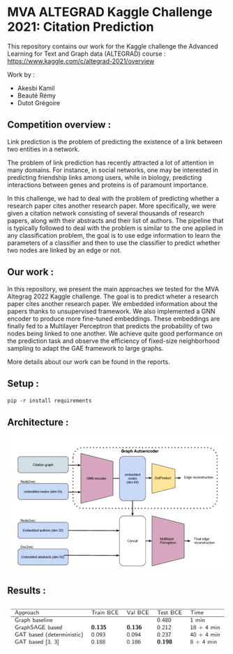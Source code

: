 # MVA ALTEGRAD Kaggle Challenge 2021: Citation Prediction

This repository contains our work for the Kaggle challenge the Advanced Learning for Text and Graph data (ALTEGRAD) course : https://www.kaggle.com/c/altegrad-2021/overview

Work by  : 
 - Akesbi Kamil 
 - Beauté Rémy 
 - Dutot Grégoire 
 
## Competition overview : 

Link prediction is the problem of predicting the existence of a link between two entities in a network.

The problem of link prediction has recently attracted a lot of attention in many domains. For instance, in social networks, one may be interested in predicting friendship links among users, while in biology, predicting interactions between genes and proteins is of paramount importance.

In this challenge, we had to deal with the problem of predicting whether a research paper cites another research paper. More specifically, we were given a citation network consisting of several thousands of research papers, along with their abstracts and their list of authors. The pipeline that is typically followed to deal with the problem is similar to the one applied in any classification problem, the goal is to use edge information to learn the parameters of a classifier and then to use the classifier to predict whether two nodes are linked by an edge or not.

## Our work : 

In this repository, we present the main approaches we
tested for the MVA Altegrag 2022 Kaggle challenge. The goal is to
predict wheter a research paper cites another research paper. We
embedded information about the papers thanks to unsupervised
framework. We also implemented a GNN encoder to produce
more fine-tuned embeddings. These embeddings are finally fed to
a Multilayer Perceptron that predicts the probability of two nodes
being linked to one another. We achieve quite good performance
on the prediction task and observe the efficiency of fixed-size
neighborhood sampling to adapt the GAE framework to large
graphs.

More details about our work can be found in the reports. 


## Setup : 


`pip -r install requirements`

## Architecture : 

![Alt text](images/ModelPipeline.png "Final architecture pipeline")

## Results : 

![Alt text](images/results.png "Final results")





